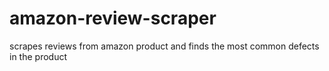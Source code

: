 # amazon-review-scraper
scrapes reviews from amazon product and finds the most common defects in the product
